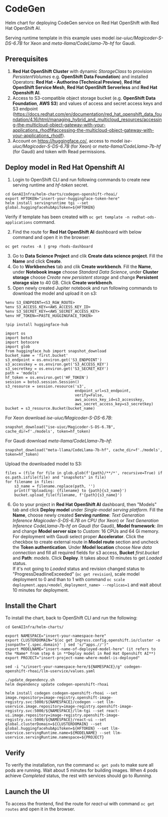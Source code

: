 # CodeGen

Helm chart for deploying CodeGen service on Red Hat OpenShift with Red Hat OpenShift AI.

Serving runtime template in this example uses model *ise-uiuc/Magicoder-S-DS-6.7B* for Xeon and *meta-llama/CodeLlama-7b-hf* for Gaudi.

## Prerequisites 

1. **Red Hat OpenShift Cluster** with dynamic *StorageClass* to provision *PersistentVolumes* e.g. **OpenShift Data Foundation**) and installed Operators: **Red Hat - Authorino (Technical Preview)**, **Red Hat OpenShift Service Mesh**, **Red Hat OpenShift Serverless** and **Red Hat Openshift AI**.
2. Access to S3-compatible object storage bucket (e.g. **OpenShift Data Foundation**, **AWS S3**) and values of access and secret access keys and S3 endpoint (https://docs.redhat.com/en/documentation/red_hat_openshift_data_foundation/4.16/html/managing_hybrid_and_multicloud_resources/accessing-the-multicloud-object-gateway-with-your-applications_rhodf#accessing-the-multicloud-object-gateway-with-your-applications_rhodf).
3. Account on https://huggingface.co/, access to model *ise-uiuc/Magicoder-S-DS-6.7B* (for Xeon) or *meta-llama/CodeLlama-7b-hf* (for Gaudi) and token with Read permissions.

## Deploy model in Red Hat Openshift AI

1. Login to OpenShift CLI and run following commands to create new serving runtime and *hf-token* secret.
```
cd GenAIInfra/helm-charts/codegen-openshift-rhoai/
export HFTOKEN="insert-your-huggingface-token-here"
helm install servingruntime tgi --set global.huggingfacehubApiToken=${HFTOKEN}
```
Verify if template has been created with ```oc get template -n redhat-ods-applications``` command.

2. Find the route for **Red Hat OpenShift AI** dashboard with below command and open it in the browser:
```
oc get routes -A | grep rhods-dashboard
```
3. Go to **Data Science Project** and clik **Create data science project**. Fill the **Name** and click **Create**.
4. Go to **Workbenches** tab and clik **Create workbench**. Fill the **Name**, under **Notebook image** choose *Standard Data Science*, under **Cluster storage** choose *Create new persistent storage* and change **Persistent storage size** to 40 GB. Click **Create workbench**.
5. Open newly created Jupiter notebook and run following commands to download the model and upload it on s3:
```
%env S3_ENDPOINT=<S3_RGW_ROUTE>
%env S3_ACCESS_KEY=<AWS_ACCESS_KEY_ID>
%env S3_SECRET_KEY=<AWS_SECRET_ACCESS_KEY>
%env HF_TOKEN=<PASTE_HUGGINGFACE_TOKEN>
```
```
!pip install huggingface-hub
```
```
import os
import boto3
import botocore
import glob
from huggingface_hub import snapshot_download
bucket_name = 'first.bucket'
s3_endpoint = os.environ.get('S3_ENDPOINT')
s3_accesskey = os.environ.get('S3_ACCESS_KEY')
s3_secretkey = os.environ.get('S3_SECRET_KEY')
path = 'models'
hf_token = os.environ.get('HF_TOKEN')
session = boto3.session.Session()
s3_resource = session.resource('s3',
                               endpoint_url=s3_endpoint,
                               verify=False,
                               aws_access_key_id=s3_accesskey,
                               aws_secret_access_key=s3_secretkey)
bucket = s3_resource.Bucket(bucket_name)
```
For Xeon download *ise-uiuc/Magicoder-S-DS-6.7B*:
```
snapshot_download("ise-uiuc/Magicoder-S-DS-6.7B", cache_dir=f'./models', token=hf_token)
```
For Gaudi download *meta-llama/CodeLlama-7b-hf*:
```
snapshot_download("meta-llama/CodeLlama-7b-hf", cache_dir=f'./models', token=hf_token)
```
Upload the downloaded model to S3:
```
files = (file for file in glob.glob(f'{path}/**/*', recursive=True) if os.path.isfile(file) and "snapshots" in file)
for filename in files:
    s3_name = filename.replace(path, '')
    print(f'Uploading: {filename} to {path}{s3_name}')
    bucket.upload_file(filename, f'{path}{s3_name}')
```

6. Go to your project in **Red Hat OpenShift AI** dashboard, then "Models" tab and click **Deploy model** under *Single-model serving platform*. Fill the **Name**, choose newly created **Serving runtime**: *Text Generation Inference Magicoder-S-DS-6.7B on CPU* (for Xeon) or *Text Generation Inference CodeLlama-7b-hf on Gaudi* (for Gaudi), **Model framework**: *llm* and change **Model server size** to *Custom*: 16 CPUs and 64 Gi memory. For deployment with Gaudi select proper **Accelerator**. Click the checkbox to create external route in **Model route** section and uncheck the **Token authentication**. Under **Model location** choose *New data connection* and fill all required fields for s3 access, **Bucket** *first.bucket* and **Path**: *models*. Click **Deploy**. It takes about 10 minutes to get *Loaded* status.\
If it's not going to *Loaded* status and revision changed status to "ProgressDeadlineExceeded" (``oc get revision``), scale model deployment to 0 and than to 1 with command ``oc scale deployment.apps/<model_deployment_name> --replicas=1`` and wait about 10 minutes for deployment.

## Install the Chart

To install the chart, back to OpenShift CLI and run the following:

```console
cd GenAIInfra/helm-charts/

export NAMESPACE="insert-your-namespace-here"
export CLUSTERDOMAIN="$(oc get Ingress.config.openshift.io/cluster -o jsonpath='{.spec.domain}' | sed 's/^apps.//')"
export MODELNAME="insert-name-of-deployed-model-here" (it refers to the *Name* from step 6 in **Deploy model in Red Hat Openshift AI**)
export PROJECT="insert-project-name-where-model-is-deployed"

sed -i "s/insert-your-namespace-here/${NAMESPACE}/g" codegen-openshift-rhoai/llm-uservice/values.yaml

./update_dependency.sh
helm dependency update codegen-openshift-rhoai

helm install codegen codegen-openshift-rhoai --set image.repository=image-registry.openshift-image-registry.svc:5000/${NAMESPACE}/codegen --set llm-uservice.image.repository=image-registry.openshift-image-registry.svc:5000/${NAMESPACE}/llm-tgi --set react-ui.image.repository=image-registry.openshift-image-registry.svc:5000/${NAMESPACE}/react-ui --set global.clusterDomain=${CLUSTERDOMAIN} --set global.huggingfacehubApiToken=${HFTOKEN} --set llm-uservice.servingRuntime.name=${MODELNAME} --set llm-uservice.servingRuntime.namespace=${PROJECT}
``` 

## Verify

To verify the installation, run the command `oc get pods` to make sure all pods are running. Wait about 5 minutes for building images. When 4 pods achieve *Completed* status, the rest with services should go to *Running*.

## Launch the UI
To access the frontend, find the route for *react-ui* with command `oc get routes` and open it in the browser.
